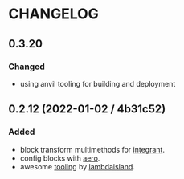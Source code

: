 # CHANGELOG

## 0.3.20

### Changed

- using anvil tooling for building and deployment

## 0.2.12 (2022-01-02 / 4b31c52)

### Added

- block transform multimethods for [integrant](https://github.com/weavejester/integrant).
- config blocks with [aero](https://github.com/juxt/aero).
- awesome [tooling](https://github.com/lambdaisland/open-source) by [lambdaisland](https://lambdaisland.com).